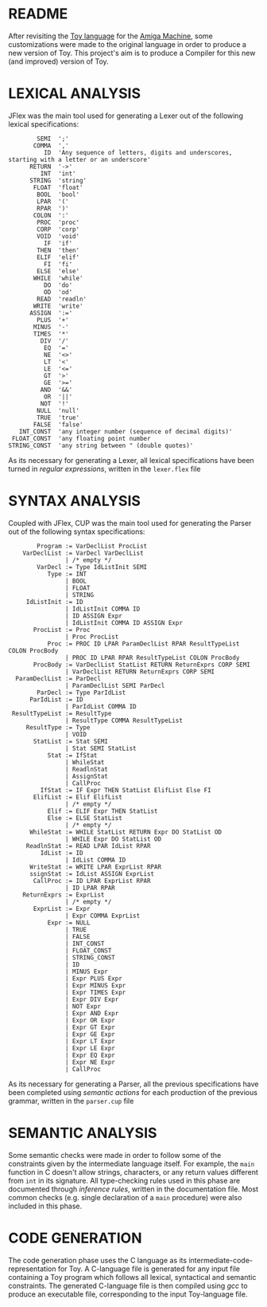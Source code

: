 # README

After revisiting the [Toy language](http://www.graysage.com/cg/Compilers/Toy/index.html) for the [Amiga Machine](https://en.wikipedia.org/wiki/Amiga), some customizations were made to the original language in order to produce a new version of Toy.
This project's aim is to produce a Compiler for this new (and improved) version of Toy.<br/>

# LEXICAL ANALYSIS
JFlex was the main tool used for generating a Lexer out of the following lexical specifications:
```
        SEMI  ';'
       COMMA  ','
          ID  'Any sequence of letters, digits and underscores, starting with a letter or an underscore'
      RETURN  '->'
         INT  'int'
      STRING  'string'
       FLOAT  'float'
        BOOL  'bool'
        LPAR  '('
        RPAR  ')'
       COLON  ':'
        PROC  'proc'
        CORP  'corp'
        VOID  'void'
          IF  'if'
        THEN  'then'
        ELIF  'elif'
          FI  'fi'
        ELSE  'else'
       WHILE  'while'
          DO  'do'
          OD  'od'
        READ  'readln'
       WRITE  'write'
      ASSIGN  ':='
        PLUS  '+'
       MINUS  '-'
       TIMES  '*'
         DIV  '/'
          EQ  '='
          NE  '<>'
          LT  '<'
          LE  '<='
          GT  '>'
          GE  '>='
         AND  '&&'
          OR  '||'
         NOT  '!'
        NULL  'null'
        TRUE  'true'
       FALSE  'false'
   INT_CONST  'any integer number (sequence of decimal digits)'
 FLOAT_CONST  'any floating point number
STRING_CONST  'any string between " (double quotes)'
```

As its necessary for generating a Lexer, all lexical specifications have been turned in _regular expressions_, written in the ```lexer.flex``` file


# SYNTAX ANALYSIS
Coupled with JFlex, CUP was the main tool used for generating the Parser out of the following syntax specifications:

```
        Program := VarDeclList ProcList
    VarDeclList := VarDecl VarDeclList
                | /* empty */
        VarDecl := Type IdListInit SEMI
           Type := INT
                | BOOL
                | FLOAT
                | STRING
     IdListInit := ID
                | IdListInit COMMA ID
                | ID ASSIGN Expr
                | IdListInit COMMA ID ASSIGN Expr
       ProcList := Proc
                | Proc ProcList
           Proc := PROC ID LPAR ParamDeclList RPAR ResultTypeList COLON ProcBody
                | PROC ID LPAR RPAR ResultTypeList COLON ProcBody
       ProcBody := VarDeclList StatList RETURN ReturnExprs CORP SEMI
                | VarDeclList RETURN ReturnExprs CORP SEMI
  ParamDeclList := ParDecl
                | ParamDeclList SEMI ParDecl
        ParDecl := Type ParIdList
      ParIdList := ID
                | ParIdList COMMA ID
 ResultTypeList := ResultType
                | ResultType COMMA ResultTypeList
     ResultType := Type
                | VOID
       StatList := Stat SEMI
                | Stat SEMI StatList
           Stat := IfStat
                | WhileStat
                | ReadlnStat
                | AssignStat
                | CallProc
         IfStat := IF Expr THEN StatList ElifList Else FI
       ElifList := Elif ElifList
                | /* empty */
           Elif := ELIF Expr THEN StatList
           Else := ELSE StatList
                | /* empty */
      WhileStat := WHILE StatList RETURN Expr DO StatList OD
                | WHILE Expr DO StatList OD
     ReadlnStat := READ LPAR IdList RPAR
         IdList := ID
                | IdList COMMA ID
      WriteStat := WRITE LPAR ExprList RPAR
      ssignStat := IdList ASSIGN ExprList
       CallProc := ID LPAR ExprList RPAR
                | ID LPAR RPAR
    ReturnExprs := ExprList
                | /* empty */
       ExprList := Expr
                | Expr COMMA ExprList
           Expr := NULL
                | TRUE
                | FALSE
                | INT_CONST
                | FLOAT_CONST
                | STRING_CONST
                | ID
                | MINUS Expr
                | Expr PLUS Expr
                | Expr MINUS Expr
                | Expr TIMES Expr
                | Expr DIV Expr
                | NOT Expr
                | Expr AND Expr
                | Expr OR Expr
                | Expr GT Expr
                | Expr GE Expr
                | Expr LT Expr
                | Expr LE Expr
                | Expr EQ Expr
                | Expr NE Expr
                | CallProc

```

As its necessary for generating a Parser, all the previous specifications have been completed using _semantic actions_ for each production of the previous grammar, written
in the ```parser.cup``` file

# SEMANTIC ANALYSIS
Some semantic checks were made in order to follow some of the constraints given by the intermediate language itself.
For example, the ```main``` function in C doesn't allow strings, characters, or any return values different from ```int``` in its signature.
All type-checking rules used in this phase are documented through _inference rules_, written in the documentation file.
Most common checks (e.g. single declaration of a ``` main ``` procedure) were also included in this phase.

# CODE GENERATION
The code generation phase uses the C language as its intermediate-code-representation for Toy.
A C-language file is generated for any input file containing a Toy program which follows all lexical, syntactical and semantic constraints.
The generated C-language file is then compiled using _gcc_ to produce an executable file, corresponding to the input Toy-language file.
